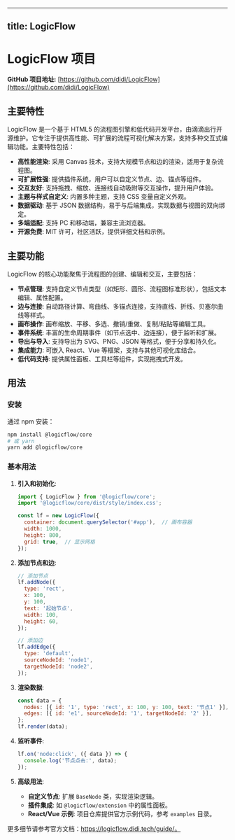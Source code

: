 
---
title: LogicFlow
---

# LogicFlow 项目

**GitHub 项目地址:** [https://github.com/didi/LogicFlow](https://github.com/didi/LogicFlow)

## 主要特性

LogicFlow 是一个基于 HTML5 的流程图引擎和低代码开发平台，由滴滴出行开源维护。它专注于提供高性能、可扩展的流程可视化解决方案，支持多种交互式编辑功能。主要特性包括：

- **高性能渲染**: 采用 Canvas 技术，支持大规模节点和边的渲染，适用于复杂流程图。
- **可扩展性强**: 提供插件系统，用户可以自定义节点、边、锚点等组件。
- **交互友好**: 支持拖拽、缩放、连接线自动吸附等交互操作，提升用户体验。
- **主题与样式自定义**: 内置多种主题，支持 CSS 变量自定义外观。
- **数据驱动**: 基于 JSON 数据结构，易于与后端集成，实现数据与视图的双向绑定。
- **多端适配**: 支持 PC 和移动端，兼容主流浏览器。
- **开源免费**: MIT 许可，社区活跃，提供详细文档和示例。

## 主要功能

LogicFlow 的核心功能聚焦于流程图的创建、编辑和交互，主要包括：

- **节点管理**: 支持自定义节点类型（如矩形、圆形、流程图标准形状），包括文本编辑、属性配置。
- **边与连接**: 自动路径计算、弯曲线、多锚点连接，支持直线、折线、贝塞尔曲线等样式。
- **画布操作**: 画布缩放、平移、多选、撤销/重做、复制/粘贴等编辑工具。
- **事件系统**: 丰富的生命周期事件（如节点选中、边连接），便于监听和扩展。
- **导出与导入**: 支持导出为 SVG、PNG、JSON 等格式，便于分享和持久化。
- **集成能力**: 可嵌入 React、Vue 等框架，支持与其他可视化库结合。
- **低代码支持**: 提供属性面板、工具栏等组件，实现拖拽式开发。

## 用法

### 安装
通过 npm 安装：
```bash
npm install @logicflow/core
# 或 yarn
yarn add @logicflow/core
```

### 基本用法
1. **引入和初始化**:
   ```javascript
   import { LogicFlow } from '@logicflow/core';
   import '@logicflow/core/dist/style/index.css';

   const lf = new LogicFlow({
     container: document.querySelector('#app'),  // 画布容器
     width: 1000,
     height: 800,
     grid: true,  // 显示网格
   });
   ```

2. **添加节点和边**:
   ```javascript
   // 添加节点
   lf.addNode({
     type: 'rect',
     x: 100,
     y: 100,
     text: '起始节点',
     width: 100,
     height: 60,
   });

   // 添加边
   lf.addEdge({
     type: 'default',
     sourceNodeId: 'node1',
     targetNodeId: 'node2',
   });
   ```

3. **渲染数据**:
   ```javascript
   const data = {
     nodes: [{ id: '1', type: 'rect', x: 100, y: 100, text: '节点1' }],
     edges: [{ id: 'e1', sourceNodeId: '1', targetNodeId: '2' }],
   };
   lf.render(data);
   ```

4. **监听事件**:
   ```javascript
   lf.on('node:click', ({ data }) => {
     console.log('节点点击:', data);
   });
   ```

5. **高级用法**:
   - **自定义节点**: 扩展 `BaseNode` 类，实现渲染逻辑。
   - **插件集成**: 如 `@logicflow/extension` 中的属性面板。
   - **React/Vue 示例**: 项目仓库提供官方示例代码，参考 `examples` 目录。

更多细节请参考官方文档：https://logicflow.didi.tech/guide/。